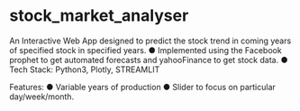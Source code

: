 # stock_market_analyser
An Interactive Web App designed to predict the stock trend in coming years of specified stock in specified years.
● Implemented using the Facebook prophet to get automated forecasts and yahooFinance to get stock data.
● Tech Stack: Python3, Plotly, STREAMLIT

Features:
● Variable years of production
● Slider to focus on particular day/week/month.
